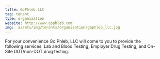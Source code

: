 ```yaml
---
title: GoPhleb LLC
tag: tenant
type: organization
website: http://www.gophleb.com
img:  assets/img/tenants/organization/gophleb_llc.jpg
---
```


For your convenience Go Phleb, LLC will come to you to provide the following services: Lab and Blood Testing, Employer Drug Testing, and On-Site DOT/non-DOT drug testing.
